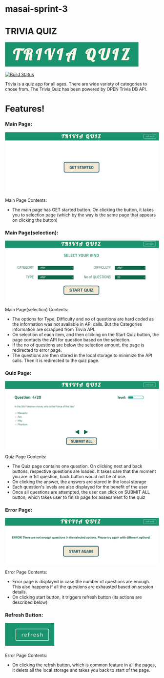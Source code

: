 # masai-sprint-3

# TRIVIA QUIZ

[![N|Solid](https://raw.githubusercontent.com/arjun1237/masai-sprint-3/master/Trivia%20Quiz/resources/trivia%20logo.PNG)](https://nodesource.com/products/nsolid)

[![Build Status](https://travis-ci.org/joemccann/dillinger.svg?branch=master)](https://travis-ci.org/joemccann/dillinger)

Trivia is a quiz app for all ages. There are wide variety of categories to chose from. The Trivia Quiz has been powered by OPEN Trivia DB API.

# Features!

### Main Page:

[![N|Solid](https://raw.githubusercontent.com/arjun1237/masai-sprint-3/master/Trivia%20Quiz/resources/get%20started.PNG)](https://nodesource.com/products/nsolid)

Main Page Contents:
  - The main page has GET started button. On clicking the button, it takes you to selection page (which by the way is the same page that appears on clicking the button)


### Main Page(selection):

[![N|Solid](https://raw.githubusercontent.com/arjun1237/masai-sprint-3/master/Trivia%20Quiz/resources/select%20cat.PNG)](https://nodesource.com/products/nsolid)

Main Page(selection) Contents:
  - The options for Type, Difficulty and no of questions are hard coded as the information was not available in API calls. But the Categories information are scrapped from Trivia API.
  - On selection of each item, and then clicking on the Start Quiz button, the page contacts the API for question based on the selection.
  - If the no of questions are below the selection amount, the page is redirected to error page.
  - The questions are then stored in the local storage to minimize the API calls. Then it is redirected to the quiz page.

### Quiz Page:

[![N|Solid](https://raw.githubusercontent.com/arjun1237/masai-sprint-3/master/Trivia%20Quiz/resources/question%20page.PNG)](https://nodesource.com/products/nsolid)

Quiz Page Contents:
  - The Quiz page contains one question. On clicking next and back buttons, respective questions are loaded. It takes care that the moment you are in 1st question, back button would not be of use.
  - On clicking the answer, the answers are stored in the local storage
  - Each question's levels are also displayed for the benefit of the user
  - Once all questions are attempted, the user can click on SUBMIT ALL button, which takes user to finish page for assessment fo the quiz

### Error Page:

[![N|Solid](https://raw.githubusercontent.com/arjun1237/masai-sprint-3/master/Trivia%20Quiz/resources/error.PNG)](https://nodesource.com/products/nsolid)

Error Page Contents:
  - Error page is displayed in case the number of questions are enough. This also happens if all the questions are exhausted based on session details.
  - On clicking start button, it triggers refresh button (its actions are described below)

### Refresh Button:

[![N|Solid](https://raw.githubusercontent.com/arjun1237/masai-sprint-3/master/Trivia%20Quiz/resources/refresh.PNG)](https://nodesource.com/products/nsolid)

Error Page Contents:
  - On clicking the refrsh button, which is common feature in all the pages, it delets all the local storage and takes you back to start of the page.
